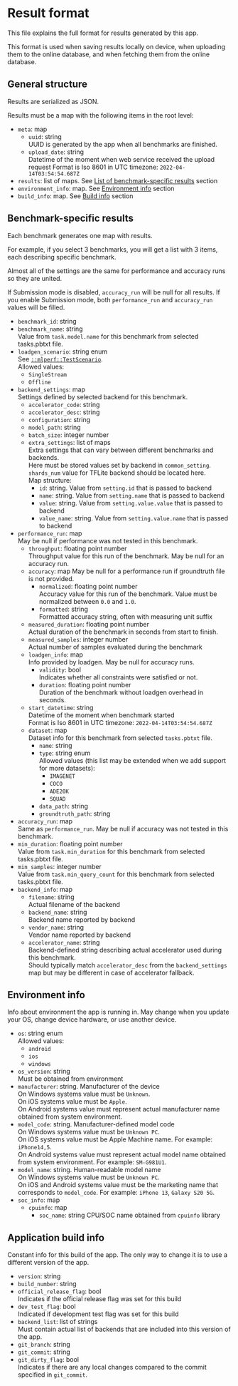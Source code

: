 # Result format

This file explains the full format for results generated by this app.

This format is used when saving results locally on device, when uploading them to the online database,
and when fetching them from the online database.

## General structure

Results are serialized as JSON.

Results must be a map with the following items in the root level:

* `meta`: map
  * `uuid`: string  
  UUID is generated by the app when all benchmarks are finished.
  * `upload_date`: string  
  Datetime of the moment when web service received the upload request
  Format is Iso 8601 in UTC timezone: `2022-04-14T03:54:54.687Z`
* `results`: list of maps. See [List of benchmark-specific results](#benchmark-specific-results) section
* `environment_info`: map. See [Environment info](#environment-info) section
* `build_info`: map. See [Build info](#application-build-info) section

## Benchmark-specific results

Each benchmark generates one map with results.

For example, if you select 3 benchmarks, you will get a list with 3 items, each describing specific benchmark.

Almost all of the settings are the same for performance and accuracy runs so they are united.

If Submission mode is disabled, `accuracy_run` will be null for all results.
If you enable Submission mode, both `performance_run` and `accuracy_run` values will be filled.

* `benchmark_id`: string
* `benchmark_name`: string  
  Value from `task.model.name` for this benchmark from selected tasks.pbtxt file.
* `loadgen_scenario`: string enum  
  See [`::mlperf::TestScenario`](https://github.com/mlcommons/inference/blob/a67f9f34bcc4439af4740095958c23380f9b284b/loadgen/test_settings.h#L38).  
  Allowed values:
  * `SingleStream`
  * `Offline`
* `backend_settings`: map  
  Settings defined by selected backend for this benchmark.
  * `accelerator_code`: string
  * `accelerator_desc`: string
  * `configuration`: string
  * `model_path`: string
  * `batch_size`: integer number
  * `extra_settings`: list of maps  
    Extra settings that can vary between different benchmarks and backends.  
    Here must be stored values set by backend in `common_setting`.  
    `shards_num` value for TFLite backend should be located here.  
    Map structure:
    * `id`: string. Value from `setting.id` that is passed to backend
    * `name`: string. Value from `setting.name` that is passed to backend
    * `value`: string. Value from `setting.value.value` that is passed to backend
    * `value_name`: string. Value from `setting.value.name` that is passed to backend
* `performance_run`: map  
  May be null if performance was not tested in this benchmark.
  * `throughput`: floating point number  
    Throughput value for this run of the benchmark.
    May be null for an accuracy run.
  * `accuracy`: map
    May be null for a performance run if groundtruth file is not provided.
    * `normalized`: floating point number  
      Accuracy value for this run of the benchmark.
      Value must be normalized between `0.0` and `1.0`.
    * `formatted`: string  
      Formatted accuracy string, often with measuring unit suffix
  * `measured_duration`: floating point number  
    Actual duration of the benchmark in seconds from start to finish.
  * `measured_samples`: integer number  
    Actual number of samples evaluated during the benchmark
  * `loadgen_info`: map  
    Info provided by loadgen. May be null for accuracy runs.
    * `validity`: bool  
      Indicates whether all constraints were satisfied or not.
    * `duration`: floating point number  
      Duration of the benchmark without loadgen overhead in seconds.
  * `start_datetime`: string  
    Datetime of the moment when benchmark started  
    Format is Iso 8601 in UTC timezone: `2022-04-14T03:54:54.687Z`
  * `dataset`: map  
    Dataset info for this benchmark from selected `tasks.pbtxt` file.
    * `name`: string
    * `type`: string enum  
      Allowed values (this list may be extended when we add support for more datasets):
      * `IMAGENET`
      * `COCO`
      * `ADE20K`
      * `SQUAD`
    * `data_path`: string
    * `groundtruth_path`: string
* `accuracy_run`: map  
  Same as `performance_run`.
  May be null if accuracy was not tested in this benchmark.
* `min_duration`: floating point number  
  Value from `task.min_duration` for this benchmark from selected tasks.pbtxt file.
* `min_samples`: integer number  
  Value from `task.min_query_count` for this benchmark from selected tasks.pbtxt file.
* `backend_info`: map
  * `filename`: string  
    Actual filename of the backend
  * `backend_name`: string  
    Backend name reported by backend
  * `vendor_name`: string  
    Vendor name reported by backend
  * `accelerator_name`: string  
    Backend-defined string describing actual accelerator used during this benchmark.  
    Should typically match `accelerator_desc` from the `backend_settings` map but may be different in case of accelerator fallback.

## Environment info

Info about environment the app is running in. May change when you update your OS, change device hardware, or use another device.

* `os`: string enum  
  Allowed values:
  * `android`
  * `ios`
  * `windows`
* `os_version`: string  
  Must be obtained from environment
* `manufacturer`: string. Manufacturer of the device  
  On Windows systems value must be `Unknown`.  
  On iOS systems value must be `Apple`.  
  On Android systems value must represent actual manufacturer name obtained from system environment.
* `model_code`: string. Manufacturer-defined model code  
  On Windows systems value must be `Unknown PC`.  
  On iOS systems value must be Apple Machine name. For example: `iPhone14,5`.  
  On Android systems value must represent actual model name obtained from system environment. For example: `SM-G981U1`.
* `model_name`: string. Human-readable model name  
  On Windows systems value must be `Unknown PC`.  
  On iOS and Android systems value must be the marketing name that corresponds to `model_code`. For example: `iPhone 13`, `Galaxy S20 5G`.
* `soc_info`: map
  * `cpuinfo`: map
    * `soc_name`: string
      CPU/SOC name obtained from `cpuinfo` library

## Application build info

Constant info for this build of the app. The only way to change it is to use a different version of the app.

* `version`: string
* `build_number`: string
* `official_release_flag`: bool  
  Indicates if the official release flag was set for this build
* `dev_test_flag`: bool  
  Indicated if development test flag was set for this build
* `backend_list`: list of strings  
  Must contain actual list of backends that are included into this version of the app.
* `git_branch`: string
* `git_commit`: string
* `git_dirty_flag`: bool  
  Indicates if there are any local changes compared to the commit specified in `git_commit`.
